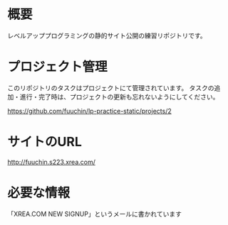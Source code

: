 # 概要
レベルアッププログラミングの静的サイト公開の練習リポジトリです。

# プロジェクト管理

このリポジトリのタスクはプロジェクトにて管理されています。
タスクの追加・進行・完了時は、プロジェクトの更新も忘れないようにしてください。

https://github.com/fuuchin/lp-practice-static/projects/2

# サイトのURL

http://fuuchin.s223.xrea.com/

# 必要な情報
「XREA.COM NEW SIGNUP」というメールに書かれています
